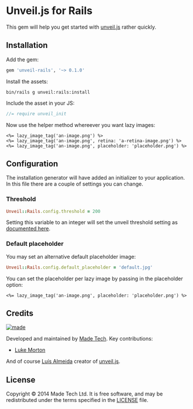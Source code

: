 # Unveil.js for Rails

This gem will help you get started with [unveil.js][unveil-github] rather quickly.

## Installation

Add the gem:

``` ruby
gem 'unveil-rails', '~> 0.1.0'
```

Install the assets:

```
bin/rails g unveil:rails:install
```

Include the asset in your JS:

``` js
//= require unveil_init
```

Now use the helper method whereever you want lazy images:

```erb
<%= lazy_image_tag('an-image.png') %>
<%= lazy_image_tag('an-image.png', retina: 'a-retina-image.png') %>
<%= lazy_image_tag('an-image.png', placeholder: 'placeholder.png') %>
```

## Configuration

The installation generator will have added an initializer to your application.
In this file there are a couple of settings you can change.

### Threshold

``` ruby
Unveil::Rails.config.threshold = 200
```

Setting this variable to an integer will set the unveil threshold setting
as [documented here][unveil-docs].

### Default placeholder

You may set an alternative default placeholder image:

``` ruby
Unveil::Rails.config.default_placeholder = 'default.jpg'
```

You can set the placeholder per lazy image by passing in the placeholder option:

``` erb
<%= lazy_image_tag('an-image.png', placeholder: 'placeholder.png') %>
```

## Credits

[![made](https://s3-eu-west-1.amazonaws.com/made-assets/googleapps/google-apps.png)][made]

Developed and maintained by [Made Tech][made]. Key contributions:

 * [Luke Morton](https://github.com/DrPheltRight)

And of course [Luís Almeida][luis-github] creator of [unveil.js][unveil-github].

## License

Copyright © 2014 Made Tech Ltd. It is free software, and may be
redistributed under the terms specified in the [LICENSE][license] file.

[made]: http://www.madetech.co.uk?ref=github&repo=cf-deploy
[license]: https://github.com/madebymade/cf-deploy/blob/master/LICENSE
[unveil-github]: https://github.com/luis-almeida/unveil
[unveil-docs]: http://luis-almeida.github.io/unveil/
[luis-github]: https://github.com/luis-almeida
